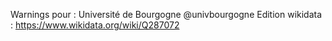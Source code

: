 Warnings pour : Université de Bourgogne @univbourgogne
Edition wikidata : https://www.wikidata.org/wiki/Q287072 

